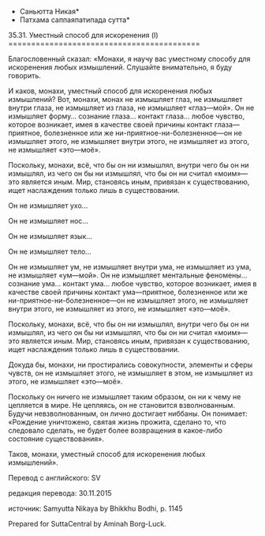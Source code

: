 * Саньютта Никая*
* Патхама саппаяпатипада сутта*

35\.31\. Уместный способ для искоренения \(I\)
\=\=\=\=\=\=\=\=\=\=\=\=\=\=\=\=\=\=\=\=\=\=\=\=\=\=\=\=\=\=\=\=\=\=\=\=\=\=\=\=\=\=

Благословенный сказал: «Монахи, я научу вас уместному способу для искоренения любых измышлений\. Слушайте внимательно, я буду говорить\.

И каков, монахи, уместный способ для искоренения любых измышлений? Вот, монахи, монах не измышляет глаз, не измышляет внутри глаза, не измышляет из глаза, не измышляет «глаз—мой»\. Он не измышляет форму… сознание глаза… контакт глаза… любое чувство, которое возникает, имея в качестве своей причины контакт глаза—приятное, болезненное или же ни\-приятное\-ни\-болезненное—он не измышляет этого, не измышляет внутри этого, не измышляет из этого, не измышляет «это—моё»\.

Поскольку, монахи, всё, что бы он ни измышлял, внутри чего бы он ни измышлял, из чего он бы ни измышлял, что бы он ни считал «моим»—это является иным\. Мир, становясь иным, привязан к cуществованию, ищет наслаждения только лишь в cуществовании\.

Он не измышляет ухо…

Он не измышляет нос…

Он не измышляет язык…

Он не измышляет тело…

Он не измышляет ум, не измышляет внутри ума, не измышляет из ума, не измышляет «ум—мой»\. Он не измышляет ментальные феномены… сознание ума… контакт ума… любое чувство, которое возникает, имея в качестве своей причины контакт ума—приятное, болезненное или же ни\-приятное\-ни\-болезненное—он не измышляет этого, не измышляет внутри этого, не измышляет из этого, не измышляет «это—моё»\.

Поскольку, монахи, всё, что бы он ни измышлял, внутри чего бы он ни измышлял, из чего он бы ни измышлял, что бы он ни считал «моим»—это является иным\. Мир, становясь иным, привязан к cуществованию, ищет наслаждения только лишь в cуществовании\.

Докуда бы, монахи, ни простирались совокупности, элементы и сферы чувств, он не измышляет этого, не измышляет в этом, не измышляет из этого, не измышляет «это—моё»\.

Поскольку он ничего не измышляет таким образом, он ни к чему не цепляется в мире\. Не цепляясь, он не становится взволнованным\. Будучи невзволнованным, он лично достигает ниббаны\. Он понимает: «Рождение уничтожено, святая жизнь прожита, сделано то, что следовало сделать, не будет более возвращения в какое\-либо состояние существования»\.

Таков, монахи, уместный способ для искоренения любых измышлений»\.

Перевод с английского: SV

редакция перевода: 30\.11\.2015

источник: Samyutta Nikaya by Bhikkhu Bodhi, p\. 1145

Prepared for SuttaCentral by Aminah Borg\-Luck\.